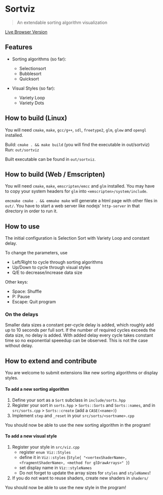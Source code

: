 # Sortviz

> An extendable sorting algorithm visualization

[Live Browser Version](https://vypxl.github.io/sortviz/sortviz)

## Features
 * Sorting algorithms (so far):
     - Selectionsort
     - Bubblesort
     - Quicksort

 * Visual Styles (so far):
     - Variety Loop
     - Variety Dots

## How to build (Linux)
You will need `cmake`, `make`, `gcc/g++`, `sdl`, `freetype2`, `glm`, `glew` and `opengl` installed.

Build: `cmake . && make build` (you will find the executable in out/sortviz)
Run: `out/sortviz`

Built executable can be found in `out/sortviz`.

## How to build (Web / Emscripten)
You will need `cmake`, `make`, `emscripten/emcc` and `glm` installed.
You may have to copy your system headers for `glm` into `<emscripten>/system/include`.

`emcmake cmake . && emmake make` will generate a html page with other files in `out/`.
You have to start a web server like nodejs' `http-server` in that directory in order to run it.

## How to use
The initial configuration is Selection Sort with Variety Loop and constant delay.

To change the parameters, use 
 - Left/Right to cycle through sorting algorithms
 - Up/Down to cycle through visual styles
 - Q/E to decrease/increase data size

Other keys:
 - Space: Shuffle
 - P: Pause
 - Escape: Quit program

### On the delays
Smaller data sizes a constant per-cycle delay is added, which roughly add up to 10 seconds per full sort.
If the number of required cycles exceeds the data size, no delay is added.
With added delay every cycle takes constant time so no exponential speeedup can be observed.
This is not the case without delay.

## How to extend and contribute
You are welcome to submit extensions like new sorting algorithms or display styles.

#### To add a new sorting algorithm
1. Define your sort as a `Sort` subclass in `include/sorts.hpp`
2. Register your sort in `sorts.hpp` > `Sorts::Sorts` and `Sorts::names`, and in `src/sorts.cpp` > `Sorts::create` (add a `CASE(<name>)`)
3. Implement `step` and `_reset` in your `src/sorts/<sortname>.cpp`

You should now be able to use the new sorting algorithm in the program!

#### To add a new visual style
1. Register your style in `src/viz.cpp`
    - register `enum Viz::Styles`
    - define it in `Viz::styles` (`Style{ "<vertexShaderName>, <fragmentShaderName>, <method for glDrawArrays>" }`)
    - set display name in `Viz::styleNames`
    - Do not forget to update the array sizes for `styles` and `styleNames`!
2. If you do not want to reuse shaders, create new shaders in `shaders/`

You should now be able to use the new style in the program!
